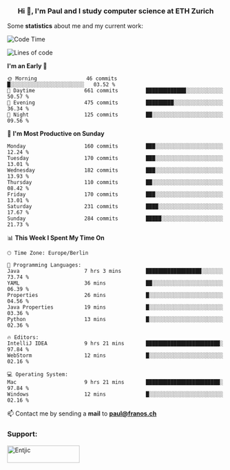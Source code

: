 <h3 align="center">Hi 👋, I'm Paul and I study computer science at ETH Zurich</h3>


Some **statistics** about me and my current work:

<!--START_SECTION:waka-->
![Code Time](http://img.shields.io/badge/Code%20Time-1%2C367%20hrs%2050%20mins-blue)

![Lines of code](https://img.shields.io/badge/From%20Hello%20World%20I%27ve%20Written-1.9%20million%20lines%20of%20code-blue)

**I'm an Early 🐤** 

```text
🌞 Morning                46 commits          █░░░░░░░░░░░░░░░░░░░░░░░░   03.52 % 
🌆 Daytime                661 commits         █████████████░░░░░░░░░░░░   50.57 % 
🌃 Evening                475 commits         █████████░░░░░░░░░░░░░░░░   36.34 % 
🌙 Night                  125 commits         ██░░░░░░░░░░░░░░░░░░░░░░░   09.56 % 
```
📅 **I'm Most Productive on Sunday** 

```text
Monday                   160 commits         ███░░░░░░░░░░░░░░░░░░░░░░   12.24 % 
Tuesday                  170 commits         ███░░░░░░░░░░░░░░░░░░░░░░   13.01 % 
Wednesday                182 commits         ███░░░░░░░░░░░░░░░░░░░░░░   13.93 % 
Thursday                 110 commits         ██░░░░░░░░░░░░░░░░░░░░░░░   08.42 % 
Friday                   170 commits         ███░░░░░░░░░░░░░░░░░░░░░░   13.01 % 
Saturday                 231 commits         ████░░░░░░░░░░░░░░░░░░░░░   17.67 % 
Sunday                   284 commits         █████░░░░░░░░░░░░░░░░░░░░   21.73 % 
```


📊 **This Week I Spent My Time On** 

```text
🕑︎ Time Zone: Europe/Berlin

💬 Programming Languages: 
Java                     7 hrs 3 mins        ██████████████████░░░░░░░   73.74 % 
YAML                     36 mins             ██░░░░░░░░░░░░░░░░░░░░░░░   06.39 % 
Properties               26 mins             █░░░░░░░░░░░░░░░░░░░░░░░░   04.56 % 
Java Properties          19 mins             █░░░░░░░░░░░░░░░░░░░░░░░░   03.36 % 
Python                   13 mins             █░░░░░░░░░░░░░░░░░░░░░░░░   02.36 % 

🔥 Editors: 
IntelliJ IDEA            9 hrs 21 mins       ████████████████████████░   97.84 % 
WebStorm                 12 mins             █░░░░░░░░░░░░░░░░░░░░░░░░   02.16 % 

💻 Operating System: 
Mac                      9 hrs 21 mins       ████████████████████████░   97.84 % 
Windows                  12 mins             █░░░░░░░░░░░░░░░░░░░░░░░░   02.16 % 
```


<!--END_SECTION:waka-->

📫 Contact me by sending a **mail** to **paul@franos.ch**

<h3 align="left">Support:</h3>
<p><a href="https://ko-fi.com/Entjic"> <img align="left" src="https://cdn.ko-fi.com/cdn/kofi3.png?v=3" height="40" width="168" alt="Entjic" /></a></p>
